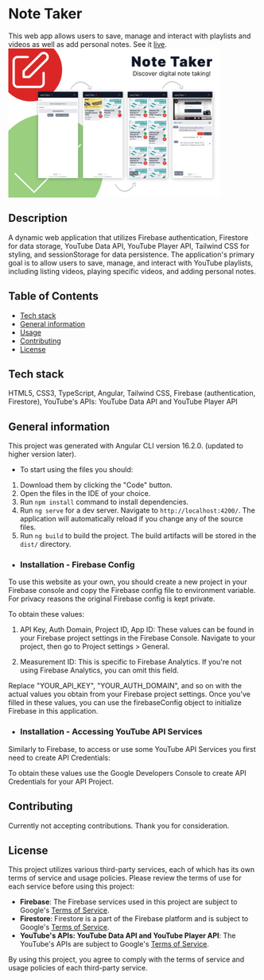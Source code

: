 # Note Taker

This web app allows users to save, manage and interact with playlists and videos as well as add personal notes.
See it [live](https://note-taker-app-400810.web.app/).
<br>
<img align="center" height="300" src="https://github.com/VeraQueen/veronikajavor.dev/blob/master/img/project-imgs/project4/note-taker-project.png"/>

## Description

A dynamic web application that utilizes Firebase authentication, Firestore for data storage, YouTube Data API, YouTube Player API, Tailwind CSS for styling, and sessionStorage for data persistence. The application's primary goal is to allow users to save, manage, and interact with YouTube playlists, including listing videos, playing specific videos, and adding personal notes.

## Table of Contents

- [Tech stack](#Tech-stack)
- [General information](#general-information)
- [Usage](#usage)
- [Contributing](#contributing)
- [License](#license)

## Tech stack

HTML5, CSS3, TypeScript, Angular, Tailwind CSS, Firebase (authentication, Firestore), YouTube's APIs: YouTube Data API and YouTube Player API

## General information

This project was generated with Angular CLI version 16.2.0. (updated to higher version later).

- To start using the files you should:

1. Download them by clicking the "Code" button.
2. Open the files in the IDE of your choice.
3. Run `npm install` command to install dependencies.
4. Run `ng serve` for a dev server. Navigate to `http://localhost:4200/`. The application will automatically reload if you change any of the source files.
5. Run `ng build` to build the project. The build artifacts will be stored in the `dist/` directory.

- ### Installation - Firebase Config

To use this website as your own, you should create a new project in your Firebase console and copy the Firebase config file to environment variable. For privacy reasons the original Firebase config is kept private.

To obtain these values:

1. API Key, Auth Domain, Project ID, App ID: These values can be found in your Firebase project settings in the Firebase Console. Navigate to your project, then go to Project settings > General.

2. Measurement ID: This is specific to Firebase Analytics. If you're not using Firebase Analytics, you can omit this field.

Replace "YOUR_API_KEY", "YOUR_AUTH_DOMAIN", and so on with the actual values you obtain from your Firebase project settings. Once you've filled in these values, you can use the firebaseConfig object to initialize Firebase in this application.

- ### Installation - Accessing YouTube API Services

Similarly to Firebase, to access or use some YouTube API Services you first need to create API Credentials:

To obtain these values use the Google Developers Console to create API Credentials for your API Project.

## Contributing

Currently not accepting contributions. Thank you for consideration.

## License

This project utilizes various third-party services, each of which has its own terms of service and usage policies. Please review the terms of use for each service before using this project:

- **Firebase**: The Firebase services used in this project are subject to Google's [Terms of Service](https://firebase.google.com/terms).
- **Firestore**: Firestore is a part of the Firebase platform and is subject to Google's [Terms of Service](https://firebase.google.com/terms).
- **YouTube's APIs: YouTube Data API and YouTube Player API**: The YouTube's APIs are subject to Google's [Terms of Service](https://developers.google.com/youtube/terms/api-services-terms-of-service).

By using this project, you agree to comply with the terms of service and usage policies of each third-party service.
